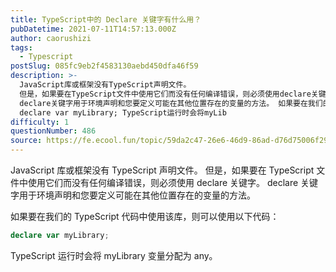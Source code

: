 ```yaml
---
title: TypeScript中的 Declare 关键字有什么用？
pubDatetime: 2021-07-11T14:57:13.000Z
author: caorushizi
tags:
  - Typescript
postSlug: 085fc9eb2f4583130aebd450dfa46f59
description: >-
  JavaScript库或框架没有TypeScript声明文件。
  但是，如果要在TypeScript文件中使用它们而没有任何编译错误，则必须使用declare关键字。
  declare关键字用于环境声明和您要定义可能在其他位置存在的变量的方法。 如果要在我们的TypeScript代码中使用该库，则可以使用以下代码：
  declare var myLibrary; TypeScript运行时会将myLib
difficulty: 1
questionNumber: 486
source: https://fe.ecool.fun/topic/59da2c47-26e6-46d9-86ad-d76d75006f29
---
```


JavaScript 库或框架没有 TypeScript 声明文件。 但是，如果要在 TypeScript 文件中使用它们而没有任何编译错误，则必须使用 declare 关键字。 declare 关键字用于环境声明和您要定义可能在其他位置存在的变量的方法。

如果要在我们的 TypeScript 代码中使用该库，则可以使用以下代码：

```typescript
declare var myLibrary;
```

TypeScript 运行时会将 myLibrary 变量分配为 any。

